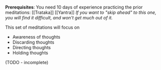**Prerequisites**: You need 10 days of experience practicing the prior meditations:
[[Trataka]]
[[Yantra]]
*If you want to "skip ahead" to this one, you will find it difficult, and won't get much out of it.*

This set of meditations will focus on
- Awareness of thoughts
- Discarding thoughts
- Directing thoughts
- Holding thoughts

(TODO - incomplete)